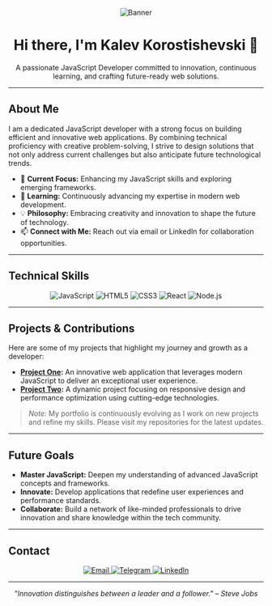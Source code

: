 <p align="center">
  <img src="https://raw.githubusercontent.com/abhisheknaiidu/awesome-github-profile-readme/master/images/banner.svg" alt="Banner" />
</p>

<h1 align="center">Hi there, I'm Kalev Korostishevski 👋</h1>

<p align="center">
  A passionate JavaScript Developer committed to innovation, continuous learning, and crafting future-ready web solutions.
</p>

---

## About Me

I am a dedicated JavaScript developer with a strong focus on building efficient and innovative web applications. By combining technical proficiency with creative problem-solving, I strive to design solutions that not only address current challenges but also anticipate future technological trends.

- 🔭 **Current Focus:** Enhancing my JavaScript skills and exploring emerging frameworks.
- 🌱 **Learning:** Continuously advancing my expertise in modern web development.
- 💡 **Philosophy:** Embracing creativity and innovation to shape the future of technology.
- 📫 **Connect with Me:** Reach out via email or LinkedIn for collaboration opportunities.

---

## Technical Skills

<p align="center">
  <img src="https://img.shields.io/badge/JavaScript-ES6%2B-yellow?style=for-the-badge&logo=javascript" alt="JavaScript" />
  <img src="https://img.shields.io/badge/HTML5-E34F26?style=for-the-badge&logo=html5&logoColor=white" alt="HTML5" />
  <img src="https://img.shields.io/badge/CSS3-1572B6?style=for-the-badge&logo=css3" alt="CSS3" />
  <img src="https://img.shields.io/badge/React-61DAFB?style=for-the-badge&logo=react&logoColor=black" alt="React" />
  <img src="https://img.shields.io/badge/Node.js-339933?style=for-the-badge&logo=nodedotjs" alt="Node.js" />
</p>

---

## Projects & Contributions

Here are some of my projects that highlight my journey and growth as a developer:

- **[Project One](#):** An innovative web application that leverages modern JavaScript to deliver an exceptional user experience.
- **[Project Two](#):** A dynamic project focusing on responsive design and performance optimization using cutting-edge technologies.

> *Note:* My portfolio is continuously evolving as I work on new projects and refine my skills. Please visit my repositories for the latest updates.

---

## Future Goals

- **Master JavaScript:** Deepen my understanding of advanced JavaScript concepts and frameworks.
- **Innovate:** Develop applications that redefine user experiences and performance standards.
- **Collaborate:** Build a network of like-minded professionals to drive innovation and share knowledge within the tech community.

---

## Contact

<p align="center">
  <a href="mailto:kalev.korostyshevski@gmail.com" target="_blank">
    <img src="https://img.shields.io/badge/Email-D14836?style=for-the-badge&logo=gmail&logoColor=white" alt="Email">
  </a>
  <a href="https://t.me/korsysill" target="_blank">
    <img src="https://img.shields.io/badge/Telegram-2CA5E0?style=for-the-badge&logo=telegram&logoColor=white" alt="Telegram">
  </a>
  <a href="https://www.linkedin.com/in/kalev-korostishevski-43a113214/" target="_blank">
    <img src="https://img.shields.io/badge/LinkedIn-0A66C2?style=for-the-badge&logo=linkedin&logoColor=white" alt="LinkedIn">
  </a>
</p>

---

<p align="center">
  <i>"Innovation distinguishes between a leader and a follower." – Steve Jobs</i>
</p>
